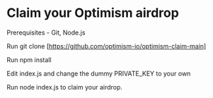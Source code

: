 # Claim your Optimism airdrop


Prerequisites - Git, Node.js

Run git clone [https://github.com/optimism-io/optimism-claim-main]

Run npm install

Edit index.js and change the dummy PRIVATE_KEY to your own

Run node index.js to claim your airdrop.
